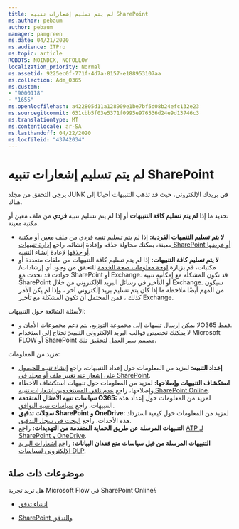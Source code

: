 ```yaml
---
title: لم يتم تسليم إشعارات تنبيه SharePoint
ms.author: pebaum
author: pebaum
manager: pamgreen
ms.date: 04/21/2020
ms.audience: ITPro
ms.topic: article
ROBOTS: NOINDEX, NOFOLLOW
localization_priority: Normal
ms.assetid: 9225ec0f-771f-4d7a-8157-e188953107aa
ms.collection: Adm_O365
ms.custom:
- "9000118"
- "1655"
ms.openlocfilehash: a422805d11a128909e1be7bf5d08b24efc132e23
ms.sourcegitcommit: 631cbb5f03e5371f0995e976536d24e9d13746c3
ms.translationtype: MT
ms.contentlocale: ar-SA
ms.lasthandoff: 04/22/2020
ms.locfileid: "43742034"
---
```

# <a name="sharepoint-alert-notifications-not-delivered"></a>لم يتم تسليم إشعارات تنبيه SharePoint

يرجى التحقق من مجلد JUNK في بريدك الإلكتروني، حيث قد تذهب التنبيهات أحيانًا إلى هناك.

تحديد ما إذا **لم يتم تسليم كافة التنبيهات** أو إذا لم يتم تسليم تنبيه **فردي** من ملف معين أو مكتبة معينة.

- **لا يتم تسليم التنبيهات الفردية:** إذا لم يتم تسليم تنبيه فردي من ملف معين أو مكتبة معينة، يمكنك محاولة حذفه وإعادة إنشائه. راجع [إدارة تنبيهات SharePoint أو عرضها أو حذفها](https://support.office.com/article/manage-view-or-delete-sharepoint-alerts-99dfb19c-9a90-4a8c-aba1-aa8c8afb0de2) لإعادة إنشاء التنبيه.
- **لا يتم تسليم كافة التنبيهات:** إذا لم يتم تسليم كافة التنبيهات من ملفات متعددة أو مكتبات، قم بزيارة [لوحة معلومات صحة الخدمة](https://admin.microsoft.com/AdminPortal/Home#/servicehealth) للتحقق من وجود أي إرشادات/حوادث قد تحدث مع SharePoint أو Exchange. قد تكون المشكلة مع إمكانية تنبيه SharePoint أو التأخير في رسائل البريد الإلكتروني من خلال Exchange. سيكون من المهم أيضًا ملاحظة ما إذا كان يتم تسليم بريد إلكتروني آخر ، وإذا لم يكن الأمر كذلك ، فمن المحتمل أن تكون المشكلة مع تأخير Exchange.

الأسئلة الشائعة حول التنبيهات:

- لا يمكن إرسال تنبيهات إلى مجموعة التوزيع، يتم دعم مجموعات الأمان وO365 فقط.
- لا يمكنك تخصيص قوالب البريد الإلكتروني التنبيه; تحتاج إلى استخدام Microsoft FLOW أو SharePoint مصمم سير العمل لتحقيق تلك.

مزيد من المعلومات:

- **إعداد التنبيه:** لمزيد من المعلومات حول إعداد التنبيهات، راجع [إنشاء تنبيه للحصول على إشعار عند تغيير ملف أو مجلد في SharePoint](https://support.office.com/article/create-an-alert-to-get-notified-when-a-file-or-folder-changes-in-sharepoint-e5a79e7b-a146-46da-a9ef-d65409ba8918).
- **استكشاف التنبيهات وإصلاحها:** لمزيد من المعلومات حول تنبيهات استكشاف الأخطاء وإصلاحها، راجع [عدم تلقي المستخدمين إشعارات تنبيه SharePoint Online](https://docs.microsoft.com/sharepoint/support/sites/no-alert-notifications).
- **سياسات تنبيه الامتثال المتقدمة O365:** لمزيد من المعلومات حول إعداد هذه التنبيهات، راجع [سياسات تنبيه التوافق](https://docs.microsoft.com/office365/securitycompliance/alert-policies).
- **سجلات تدقيق SharePoint و OneDrive:** لمزيد من المعلومات حول كيفية استرداد هذه الأحداث، راجع [البحث في سجل التدقيق](https://docs.microsoft.com/office365/securitycompliance/search-the-audit-log-in-security-and-compliance#search-the-audit-log).
- **التنبيهات المرسلة عن طريق الحماية المتقدمة من التهديدات:** راجع [ATP لـ SharePoint و OneDrive](https://docs.microsoft.com/office365/securitycompliance/atp-for-spo-odb-and-teams).
- **التنبيهات المرسلة من قبل سياسات منع فقدان البيانات:** راجع [إشعارات البريد الإلكتروني لسياسات DLP](https://docs.microsoft.com/office365/securitycompliance/use-notifications-and-policy-tips).

## <a name="related-topics"></a>موضوعات ذات صلة

هل تريد تجربة Microsoft Flow في SharePoint Online؟

- [إنشاء تدفق](https://support.office.com/article/a9c3e03b-0654-46af-a254-20252e580d01)

- [SharePoint والتدفق](https://flow.microsoft.com//blog/sharepoint-and-flow/)
